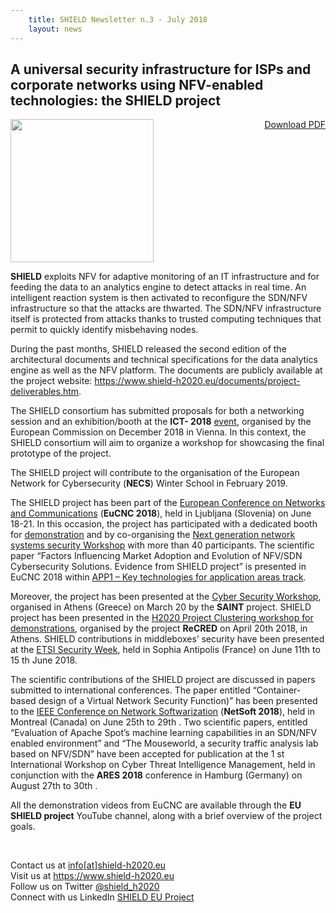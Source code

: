 ```yaml
---
    title: SHIELD Newsletter n.3 - July 2018
    layout: news
---
```


<h2>A universal security infrastructure for ISPs and corporate networks using
NFV-enabled technologies: the SHIELD project</h2>

<p>
<a target="blank" style="float:right;"
  href="{{ site.baseurl | append: '/documents/other-documents/' | append: 'shield_newsletter_3_july_2018.pdf' }}"
  class="btn btn-default">
    <i class="fa fa-download" aria-hidden="true"></i> Download PDF
</a>

</p>



<img src="{{ 'shield.png' | prepend: '/img/logo/' | prepend: site.baseurl }}"
  width="229" height="229" />

<p><strong>SHIELD</strong> exploits NFV for adaptive monitoring of an IT infrastructure and for feeding the data to an analytics engine to detect attacks in real time. An intelligent reaction system is then activated to reconfigure the SDN/NFV infrastructure so that the attacks are thwarted. The SDN/NFV infrastructure itself is protected from attacks thanks to trusted computing techniques that permit to quickly identify misbehaving nodes.</p>

<p>During the past months, SHIELD released the second edition of the
architectural documents and technical specifications for the data
analytics engine as well as the NFV platform. The documents are
publicly available at the project website: <a href="https://www.shield-h2020.eu/documents/project-deliverables.html">https://www.shield-h2020.eu/documents/project-deliverables.htm</a>.</p>

<p>
The SHIELD consortium has submitted proposals for both a networking session and an exhibition/booth at the <strong>ICT-
2018</strong> <a href="https://ec.europa.eu/digital-single-market/en/events/ict-2018-imagine-digital-connect-europe">event</a>, organised by the European Commission on December 2018 in Vienna. In this context, the SHIELD
consortium will aim to organize a workshop for showcasing the final prototype of the project.
</p>

<p>
The SHIELD project will contribute to the organisation of the European Network for Cybersecurity (<strong>NECS</strong>) Winter
School in February 2019.
</p>

<p>
The SHIELD project has been part of the <a href="https://www.eucnc.eu/">European Conference on Networks and Communications</a> (<strong>EuCNC 2018</strong>),
held in Ljubljana (Slovenia) on June 18-21. In this occasion, the project has participated with a dedicated booth for
<a href="https://youtu.be/_nlyucnyWmU">demonstration</a> and by co-organising the <a href="https://www.eucnc.eu/workshops/workshop-8/">Next generation network systems security Workshop</a> with more than 40
participants. The scientific paper <emph>“Factors Influencing Market Adoption and Evolution of NFV/SDN Cybersecurity
Solutions. Evidence from SHIELD project”</emph> is presented in EuCNC 2018 within <a href="https://www.eucnc.eu/app1/">APP1 – Key technologies for application areas track</a>.
</p>

<p>
	Moreover, the project has been presented at the <a href="https://project-saint.eu/event/saint-workshop-march-2018">Cyber Security Workshop</a>, organised in Athens (Greece) on March
20 by the <strong>SAINT</strong> project. SHIELD project has been presented in the <a href="https://www.recred.eu/sites/default/files/h2020_project_clustering_agenda.pdf">H2020 Project Clustering workshop for
demonstrations</a>, organised by the project <strong>ReCRED</strong> on April 20th 2018, in Athens. SHIELD contributions in
middleboxes’ security have been presented at the <a href="https://www.etsi.org/news-events/events/1250-2018-06-security-week">ETSI Security Week</a>, held in Sophia Antipolis (France) on June 11th
to 15 th June 2018.
</p>
<p>
The scientific contributions of the SHIELD project are discussed in papers submitted to international conferences.
The paper entitled <emph>“Container-based design of a Virtual Network Security Function)”</emph> has been presented to the <a href="http://netsoft2018.ieee-netsoft.org/">IEEE
Conference on Network Softwarization</a> (<strong>NetSoft 2018</strong>), held in Montreal (Canada) on June 25th to 29th . Two scientific
papers, entitled <emph>“Evaluation of Apache Spot’s machine learning capabilities in an SDN/NFV enabled environment”</emph>
and <emph>“The Mouseworld, a security traffic analysis lab based on NFV/SDN”</emph> have been accepted for publication at the
1 st International Workshop on Cyber Threat Intelligence Management, held in conjunction with the <strong>ARES 2018</strong>
conference in Hamburg (Germany) on August 27th to 30th .
</p>
<p>
	All the demonstration videos from EuCNC are available through the <strong>EU SHIELD project</strong> YouTube channel, along with
a brief overview of the project goals.
</p>


<br/>
<p>Contact us at <a
href="mailto:info@shield-h2020.eu">info[at]shield-h2020.eu</a>
<br/>
Visit us at <a href="https://www.shield-h2020.eu"
class="uri">https://www.shield-h2020.eu</a>
<br/>
Follow us on Twitter <a
href="https://twitter.com/shield_h2020">@shield_h2020</a>
<br/>
Connect with us LinkedIn <a
href="https://www.linkedin.com/company-beta/17928049/?pathWildcard=17928049">SHIELD
EU Project</a>
</p>
